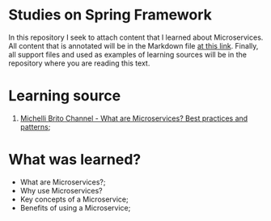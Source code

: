 # Studies on Spring Framework
In this repository I seek to attach content that I learned about Microservices.
All content that is annotated will be in the Markdown file [at this link](). Finally, all support files and used as examples of learning sources will be in the repository where you are reading this text.

# Learning source

01. [Michelli Brito Channel - What are Microservices? Best practices and patterns](https://www.youtube.com/watch?v=K1wPxx-YZyM);

# What was learned?
- What are Microservices?;
- Why use Microservices?
- Key concepts of a Microservice;
- Benefits of using a Microservice;